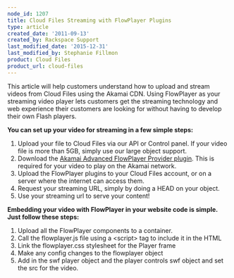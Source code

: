 ```yaml
---
node_id: 1207
title: Cloud Files Streaming with FlowPlayer Plugins
type: article
created_date: '2011-09-13'
created_by: Rackspace Support
last_modified_date: '2015-12-31'
last_modified_by: Stephanie Fillmon
product: Cloud Files
product_url: cloud-files
---
```


<div>

This article will help customers understand how to upload and stream
videos from Cloud Files using the Akamai CDN.  Using FlowPlayer as your
streaming video player lets customers get the streaming technology and
web experience their customers are looking for without having to develop
their own Flash players.

**You can set up your video for streaming in a few simple steps:**

1.  Upload your file to Cloud Files via our API or Control panel.  If
    your video file is more than 5GB, simply use our large
    object support.
2.  Download the [Akamai Advanced FlowPlayer Provider
    plugin](http://mediapm.edgesuite.net/flow/). This is required for
    your video to play on the Akamai network.
3.  Upload the FlowPlayer plugins to your Cloud Files account, or on a
    server where the internet can access them.
4.  Request your streaming URL, simply by doing a HEAD on your object.
5.  Use your streaming url to serve your content!

**Embedding your video with FlowPlayer in your website code is simple.
Just follow these steps:**

1.  Upload all the FlowPlayer components to a container.
2.  Call the flowplayer.js file using a &lt;script&gt; tag to include it
    in the HTML
3.  Link the flowplayer.css stylesheet for the Player frame
4.  Make any config changes to the flowplayer object
5.  Add in the swf player object and the player controls swf object and
    set the src for the video.

</div>

